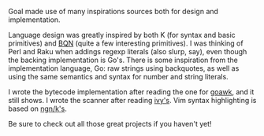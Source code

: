 Goal made use of many inspirations sources both for design and implementation.

Language design was greatly inspired by both K (for syntax and basic
primitives) and [BQN](https://mlochbaum.github.io/BQN/index.html) (quite a few
interesting primitives). I was thinking of Perl and Raku when addings regexp
literals (also slurp, say), even though the backing implementation is Go's.
There is some inspiration from the implementation language, Go: raw strings
using backquotes, as well as using the same semantics and syntax for number and
string literals.

I wrote the bytecode implementation after reading the one for
[goawk](https://benhoyt.com/writings/goawk/), and it still shows. I wrote the
scanner after reading [ivy's](https://pkg.go.dev/robpike.io/ivy). Vim syntax
highlighting is based on [ngn/k's](https://codeberg.org/ngn/k).

Be sure to check out all those great projects if you haven't yet!
